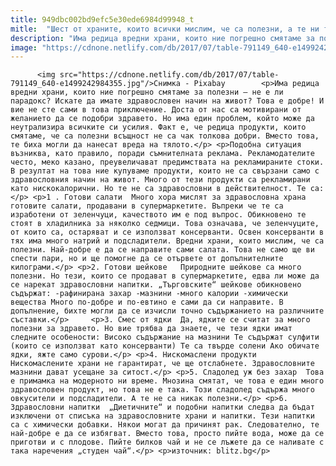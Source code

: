 ```yaml
---
title: 949dbc002bd9efc5e30ede6984d99948_t
mitle:  "Шест от храните, които всички мислим, че са полезни, а те ни тровят"
description: "Има редица вредни храни, които ние погрешно смятаме за полезни – не е ли парадокс? Искате да имате здравословен начин на живот? Това е добре! И вие не сте сами в това приключение. Доста от нас са мотивирани от желанието да се подобри здравето. Но има един проблем, който може да неутрализира всичките си усилия. …"
image: "https://cdnone.netlify.com/db/2017/07/table-791149_640-e1499242984355.jpg"
---
```


          <img src="https://cdnone.netlify.com/db/2017/07/table-791149_640-e1499242984355.jpg"/>Снимка - Pixabay        <p>Има редица вредни храни, които ние погрешно смятаме за полезни – не е ли парадокс? Искате да имате здравословен начин на живот? Това е добре! И вие не сте сами в това приключение. Доста от нас са мотивирани от желанието да се подобри здравето. Но има един проблем, който може да неутрализира всичките си усилия. Факт е, че редица продукти, които смятаме, че са полезни всъщност не са чак толкова добри. Вместо това, те биха могли да нанесат вреда на тялото.</p> <p>Подобна ситуация възниква, като правило, поради съмнителната реклама. Рекламодателите често, меко казано, преувеличават предимствата на рекламираните стоки. В резултат на това ние купуваме продукти, които не са свързани само с здравословния начин на живот. Много от тези продукти са рекламирани като нискокалорични. Но те не са здравословни в действителност. Те са:</p> <p>1 . Готови салати  Много хора мислят за здравословна храна готовите салати, продавани в супермаркетите. Въпреки че те са изработени от зеленчуци, качеството им е под въпрос. Обикновено те стоят в хладилника за няколко седмици. Това означава, че зеленчуците, от които са, остаряват и се използват консерванти. Освен консерванти в тях има много натрий и подсладители. Вредни храни, които мислим, че са полезни. Най-добре е да се направите сами салата. Това не само ще ви спести пари, но и ще помогне да се отървете от допълнителните килограми.</p> <p>2. Готови шейкове   Природните шейкове са много полезни. Но тези, които се продават в супермаркетите, едва ли може да се нарекат здравословни напитки. „Търговските“ шейкове обикновено съдържат: -рафинирана захар -мазнини -много калории -химически вещества Много по-добре и по-евтино е сами да си направите. В допълнение, бихте могли да се изчисли точно съдържанието на различните съставки.</p>     <p>3. Смес от ядки  Да, ядките се считат за много полезни за здравето. Но вие трябва да знаете, че тези ядки имат следните особености: Високо съдържание на мазнини Те съдържат сулфити (които се използват като консерванти) Те са твърде солени Ако обичате ядки, яжте само сурови.</p> <p>4. Нискомаслени продукти  Нискомаслените храни не гарантират, че ще отслабнете. Здравословните мазнини дават усещане за ситост.</p> <p>5. Сладолед уж без захар  Това е примамка на модерното ни време. Мнозина смятат, че това е един много здравословен продукт, но това не е така. Този сладолед съдържа много овкусители и подсладители. А те не са никак полезни.</p> <p>6. Здравословни напитки  „Диетичните“ и подобни напитки следва да бъдат изключени от списъка на здравословните храни и напитки. Тези напитки са с химически добавки. Някои могат да причинят рак. Следователно, те най-добре е да се избягват. Вместо това, просто пийте вода, може да се приготви и с плодове. Пийте билков чай и не се лъжете да се наливате с така наречения „студен чай“.</p> <p>източник: blitz.bg</p>        
